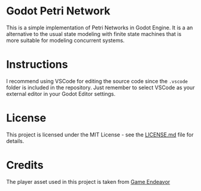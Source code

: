 # Godot Petri Network
This is a simple implementation of Petri Networks in Godot Engine. It is a an alternative to the usual state modeling with finite state machines that is more suitable for modeling concurrent systems.

# Instructions
I recommend using VSCode for editing the source code since the `.vscode` folder is included in the repository. Just remember to select VSCode as your external editor in your Godot Editor settings.

# License
This project is licensed under the MIT License - see the [LICENSE.md](LICENSE.md) file for details.

# Credits
The player asset used in this project is taken from [Game Endeavor](https://game-endeavor.itch.io/)
